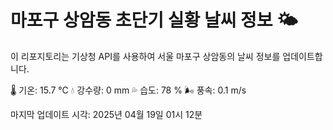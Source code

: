
# 마포구 상암동 초단기 실황 날씨 정보 🌤️

이 리포지토리는 기상청 API를 사용하여 서울 마포구 상암동의 날씨 정보를 업데이트합니다. 

🌡️ 기온: 15.7 ℃
💧 강수량: 0 mm
💦 습도: 78 %
🌬️ 풍속: 0.1 m/s

마지막 업데이트 시각: 2025년 04월 19일 01시 12분    
